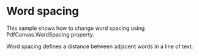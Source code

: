 # Word spacing
This sample shows how to change word spacing using PdfCanvas.WordSpacing property.

Word spacing defines a distance between adjacent words in a line of text.
